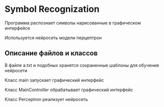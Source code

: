 # Symbol Recognization
Программа распознает символы нарисованные в графическом интерфейсе

Используется нейросеть модели перцептрон

## Описание файлов и классов
В файле а.txt и подобных хранятся сохраненные шаблоны для обучения нейросети

Класс main запускает графический интерфейс

Класс MainController обрабатывает графический интерфейс

Класс Perceptron реализует нейросеть
